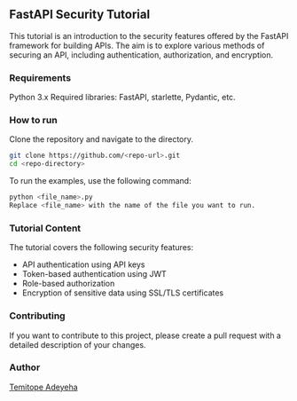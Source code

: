 ## FastAPI Security Tutorial
This tutorial is an introduction to the security features offered by the FastAPI framework for building APIs. The aim is to explore various methods of securing an API, including authentication, authorization, and encryption.

### Requirements
Python 3.x
Required libraries: FastAPI, starlette, Pydantic, etc.

### How to run
Clone the repository and navigate to the directory.

``` bash
git clone https://github.com/<repo-url>.git
cd <repo-directory>
```
To run the examples, use the following command:

```sh
python <file_name>.py
Replace <file_name> with the name of the file you want to run.
```

### Tutorial Content
The tutorial covers the following security features:
- API authentication using API keys
- Token-based authentication using JWT
- Role-based authorization
- Encryption of sensitive data using SSL/TLS certificates

### Contributing
If you want to contribute to this project, please create a pull request with a detailed description of your changes.

### Author
[Temitope Adeyeha](https://github.com/Adeyeha)

